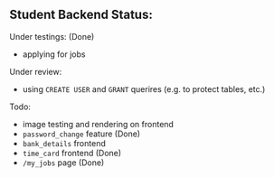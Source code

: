 ## Student Backend Status:

Under testings: (Done)
- applying for jobs

Under review: 
- using `CREATE USER` and `GRANT` querires (e.g. to protect tables, etc.)

Todo:
- image testing and rendering on frontend
- `password_change` feature (Done)
- `bank_details` frontend 
- `time_card` frontend (Done)
- `/my_jobs` page   (Done)
